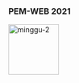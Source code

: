 ### PEM-WEB 2021
<img align="left" src="https://i.ibb.co/n0nnsxG/logo-2.png" alt="minggu-2" width="100" />